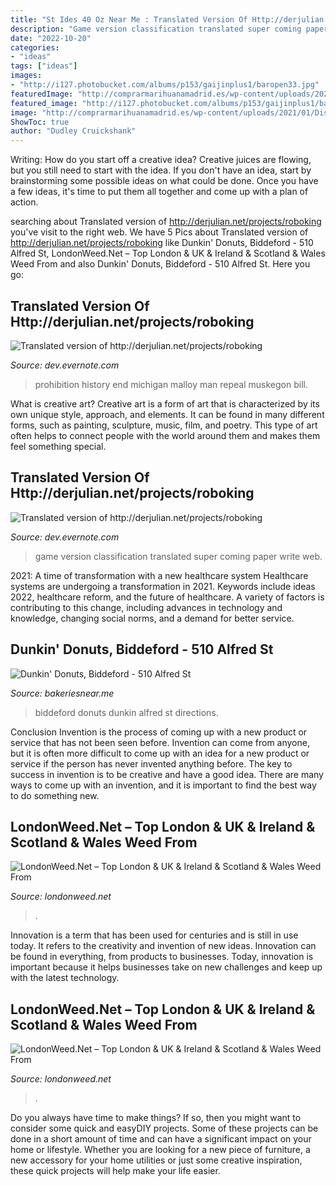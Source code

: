 ```yaml
---
title: "St Ides 40 Oz Near Me : Translated Version Of Http://derjulian.net/projects/roboking"
description: "Game version classification translated super coming paper write web"
date: "2022-10-20"
categories:
- "ideas"
tags: ["ideas"]
images:
- "http://i127.photobucket.com/albums/p153/gaijinplus1/baropen33.jpg"
featuredImage: "http://comprarmarihuanamadrid.es/wp-content/uploads/2021/01/Diseno-sin-titulo-96.jpg"
featured_image: "http://i127.photobucket.com/albums/p153/gaijinplus1/baropen33.jpg"
image: "http://comprarmarihuanamadrid.es/wp-content/uploads/2021/01/Diseno-sin-titulo-2021-01-25T160736.973.jpg"
ShowToc: true
author: "Dudley Cruickshank"
---
```



Writing: How do you start off a creative idea?
Creative juices are flowing, but you still need to start with the idea.  If you don't have an idea, start by brainstorming some possible ideas on what could be done. Once you have a few ideas, it's time to put them all together and come up with a plan of action.

	

		
searching about Translated version of http://derjulian.net/projects/roboking you've visit to the right web. We have 5 Pics about Translated version of http://derjulian.net/projects/roboking like Dunkin&#039; Donuts, Biddeford - 510 Alfred St, LondonWeed.Net – Top London &amp; UK &amp; Ireland &amp; Scotland &amp; Wales Weed From and also Dunkin&#039; Donuts, Biddeford - 510 Alfred St. Here you go:
		
    
## Translated Version Of Http://derjulian.net/projects/roboking

<img loading=lazy src="http://i127.photobucket.com/albums/p153/gaijinplus1/baropen33.jpg" onerror="this.onerror=null;this.src='https://tse2.mm.bing.net/th?id=OIP.c8cbCqCuHQBypIlwYrwl8QHaGB&amp;pid=15.1';" alt="Translated version of http://derjulian.net/projects/roboking">

_Source: dev.evernote.com_

>prohibition history end michigan malloy man repeal muskegon bill. 

	

What is creative art?
Creative art is a form of art that is characterized by its own unique style, approach, and elements. It can be found in many different forms, such as painting, sculpture, music, film, and poetry. This type of art often helps to connect people with the world around them and makes them feel something special.

    
## Translated Version Of Http://derjulian.net/projects/roboking

<img loading=lazy src="http://s3.amazonaws.com/caged/gitnub-0.7.0.png" onerror="this.onerror=null;this.src='https://tse2.mm.bing.net/th?id=OIP.rmKqaFBrIt0e6nkusxWTzgHaFW&amp;pid=15.1';" alt="Translated version of http://derjulian.net/projects/roboking">

_Source: dev.evernote.com_

>game version classification translated super coming paper write web. 

	

2021: A time of transformation with a new healthcare system
Healthcare systems are undergoing a transformation in 2021. Keywords include ideas 2022, healthcare reform, and the future of healthcare. A variety of factors is contributing to this change, including advances in technology and knowledge, changing social norms, and a demand for better service.

    
## Dunkin&#039; Donuts, Biddeford - 510 Alfred St

<img loading=lazy src="https://www.bakeriesnear.me/img/upload/bizpics/780/25630/dunkin-donuts-biddeford-me-coffee-house.jpg" onerror="this.onerror=null;this.src='https://tse3.mm.bing.net/th?id=OIP.-ErnwkqE1pLtag-gWeqMPwHaDr&amp;pid=15.1';" alt="Dunkin&#039; Donuts, Biddeford - 510 Alfred St">

_Source: bakeriesnear.me_

>biddeford donuts dunkin alfred st directions. 

	

Conclusion
Invention is the process of coming up with a new product or service that has not been seen before. Invention can come from anyone, but it is often more difficult to come up with an idea for a new product or service if the person has never invented anything before. The key to success in invention is to be creative and have a good idea. There are many ways to come up with an invention, and it is important to find the best way to do something new.

    
## LondonWeed.Net – Top London &amp; UK &amp; Ireland &amp; Scotland &amp; Wales Weed From

<img loading=lazy src="http://comprarmarihuanamadrid.es/wp-content/uploads/2021/01/Diseno-sin-titulo-2021-01-25T160736.973.jpg" onerror="this.onerror=null;this.src='https://tse2.mm.bing.net/th?id=OIP.LvqBLDNj5KDLeoOEOnx8hgAAAA&amp;pid=15.1';" alt="LondonWeed.Net – Top London &amp; UK &amp; Ireland &amp; Scotland &amp; Wales Weed From">

_Source: londonweed.net_

>. 

	

Innovation is a term that has been used for centuries and is still in use today. It refers to the creativity and invention of new ideas. Innovation can be found in everything, from products to businesses. Today, innovation is important because it helps businesses take on new challenges and keep up with the latest technology.

    
## LondonWeed.Net – Top London &amp; UK &amp; Ireland &amp; Scotland &amp; Wales Weed From

<img loading=lazy src="http://comprarmarihuanamadrid.es/wp-content/uploads/2021/01/Diseno-sin-titulo-96.jpg" onerror="this.onerror=null;this.src='https://tse4.mm.bing.net/th?id=OIP.kDlS9KH9Y9EbNP9A4TwfIgAAAA&amp;pid=15.1';" alt="LondonWeed.Net – Top London &amp; UK &amp; Ireland &amp; Scotland &amp; Wales Weed From">

_Source: londonweed.net_

>. 

	

Do you always have time to make things? If so, then you might want to consider some quick and easyDIY projects. Some of these projects can be done in a short amount of time and can have a significant impact on your home or lifestyle. Whether you are looking for a new piece of furniture, a new accessory for your home utilities or just some creative inspiration, these quick projects will help make your life easier.

